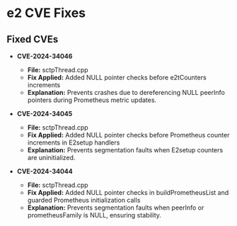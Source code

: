 # e2 CVE Fixes

## Fixed CVEs

- **CVE-2024-34046**
  - **File:** sctpThread.cpp
  - **Fix Applied:** Added NULL pointer checks before e2tCounters increments
  - **Explanation:** Prevents crashes due to dereferencing NULL peerInfo pointers during Prometheus metric updates.

- **CVE-2024-34045**
  - **File:** sctpThread.cpp
  - **Fix Applied:** Added NULL pointer checks before Prometheus counter increments in E2setup handlers
  - **Explanation:** Prevents segmentation faults when E2setup counters are uninitialized.

- **CVE-2024-34044**
  - **File:** sctpThread.cpp
  - **Fix Applied:** Added NULL pointer checks in buildPrometheusList and guarded Prometheus initialization calls
  - **Explanation:** Prevents segmentation faults when peerInfo or prometheusFamily is NULL, ensuring stability.
